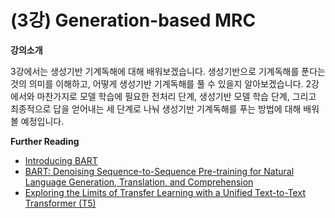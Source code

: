 # (3강) Generation-based MRC

**강의소개**

3강에서는 생성기반 기계독해에 대해 배워보겠습니다. 생성기반으로 기계독해를 푼다는 것의 의미를 이해하고, 어떻게 생성기반 기계독해를 풀 수 있을지 알아보겠습니다. 2강에서와 마찬가지로 모델 학습에 필요한 전처리 단계, 생성기반 모델 학습 단계, 그리고 최종적으로 답을 얻어내는 세 단계로 나눠 생성기반 기계독해를 푸는 방법에 대해 배워볼 예정입니다. 

 

**Further Reading**

- [Introducing BART](https://sshleifer.github.io/blog_v2/jupyter/2020/03/12/bart.html)
- [BART: Denoising Sequence-to-Sequence Pre-training for Natural Language Generation, Translation, and Comprehension](https://arxiv.org/abs/1910.13461)
- [Exploring the Limits of Transfer Learning with a Unified Text-to-Text Transformer (T5) ](https://arxiv.org/abs/1910.10683)

    
